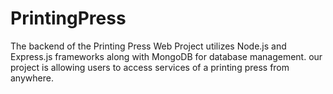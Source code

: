# PrintingPress
The backend of the Printing Press Web Project utilizes Node.js and Express.js frameworks along with MongoDB for database management. our project is allowing users to access services of a printing press from anywhere.
